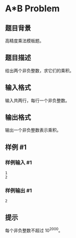 # A*B Problem

## 题目背景

高精度乘法模板题。

## 题目描述

给出两个非负整数，求它们的乘积。

## 输入格式

输入共两行，每行一个非负整数。

## 输出格式

输出一个非负整数表示乘积。

## 样例 #1

### 样例输入 #1

```
1 
2
```

### 样例输出 #1

```
2
```

## 提示

每个非负整数不超过 $10^{2000}$。